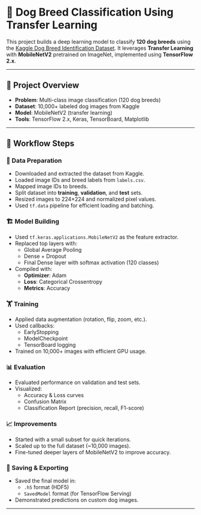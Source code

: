 # 🐶 Dog Breed Classification Using Transfer Learning

This project builds a deep learning model to classify **120 dog breeds** using the [Kaggle Dog Breed Identification Dataset](https://www.kaggle.com/c/dog-breed-identification). It leverages **Transfer Learning** with **MobileNetV2** pretrained on ImageNet, implemented using **TensorFlow 2.x**.

---

## 📌 Project Overview

- **Problem**: Multi-class image classification (120 dog breeds)
- **Dataset**: 10,000+ labeled dog images from Kaggle
- **Model**: MobileNetV2 (transfer learning)
- **Tools**: TensorFlow 2.x, Keras, TensorBoard, Matplotlib

---

## 🧠 Workflow Steps

### 📁 Data Preparation
- Downloaded and extracted the dataset from Kaggle.
- Loaded image IDs and breed labels from `labels.csv`.
- Mapped image IDs to breeds.
- Split dataset into **training**, **validation**, and **test** sets.
- Resized images to 224×224 and normalized pixel values.
- Used `tf.data` pipeline for efficient loading and batching.

### 🏗️ Model Building
- Used `tf.keras.applications.MobileNetV2` as the feature extractor.
- Replaced top layers with:
  - Global Average Pooling
  - Dense + Dropout
  - Final Dense layer with softmax activation (120 classes)
- Compiled with:
  - **Optimizer**: Adam
  - **Loss**: Categorical Crossentropy
  - **Metrics**: Accuracy

### 🏋️ Training
- Applied data augmentation (rotation, flip, zoom, etc.).
- Used callbacks:
  - EarlyStopping
  - ModelCheckpoint
  - TensorBoard logging
- Trained on 10,000+ images with efficient GPU usage.

### 📊 Evaluation
- Evaluated performance on validation and test sets.
- Visualized:
  - Accuracy & Loss curves
  - Confusion Matrix
  - Classification Report (precision, recall, F1-score)

### 📈 Improvements
- Started with a small subset for quick iterations.
- Scaled up to the full dataset (~10,000 images).
- Fine-tuned deeper layers of MobileNetV2 to improve accuracy.

### 💾 Saving & Exporting
- Saved the final model in:
  - `.h5` format (HDF5)
  - `SavedModel` format (for TensorFlow Serving)
- Demonstrated predictions on custom dog images.

---

